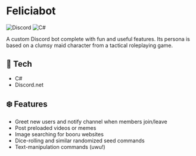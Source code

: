 # Feliciabot

![Discord](https://img.shields.io/badge/Discord-%235865F2.svg?style=for-the-badge&logo=discord&logoColor=white)
![C#](https://img.shields.io/badge/c%23-%23239120.svg?style=for-the-badge&logo=c-sharp&logoColor=white)

A custom Discord bot complete with fun and useful features. Its persona is based on a clumsy maid character from a tactical roleplaying game.

## :wrench: Tech

- C#
- Discord.net

## :snowflake: Features

- Greet new users and notify channel when members join/leave
- Post preloaded videos or memes
- Image searching for booru websites
- Dice-rolling and similar randomized seed commands
- Text-manipulation commands (uwu!)
